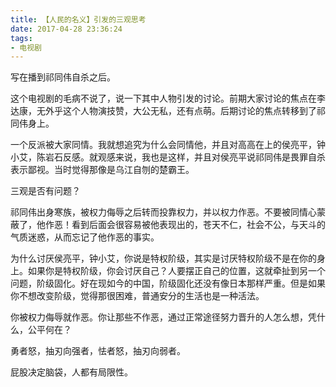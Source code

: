 ```yaml
---
title: 【人民的名义】引发的三观思考
date: 2017-04-28 23:36:24
tags:
- 电视剧
---
```


写在播到祁同伟自杀之后。

这个电视剧的毛病不说了，说一下其中人物引发的讨论。前期大家讨论的焦点在李达康，无外乎这个人物演技赞，大公无私，还有点萌。后期讨论的焦点转移到了祁同伟身上。

一个反派被大家同情。我就想追究为什么会同情他，并且对高高在上的侯亮平，钟小艾，陈岩石反感。就观感来说，我也是这样，并且对侯亮平说祁同伟是畏罪自杀表示鄙视。当时觉得那像是乌江自刎的楚霸王。

三观是否有问题？

祁同伟出身寒族，被权力侮辱之后转而投靠权力，并以权力作恶。不要被同情心蒙蔽了，他作恶！看到后面会很容易被他表现出的，苍天不仁，社会不公，与天斗的气质迷惑，从而忘记了他作恶的事实。

为什么讨厌侯亮平，钟小艾，你说是特权阶级，其实是讨厌特权阶级不是在你的身上。如果你是特权阶级，你会讨厌自己？人要摆正自己的位置，这就牵扯到另一个问题，阶级固化。好在现如今的中国，阶级固化还没有像日本那样严重。但是如果你不想改变阶级，觉得那很困难，普通安分的生活也是一种活法。

你被权力侮辱就作恶。你让那些不作恶，通过正常途径努力晋升的人怎么想，凭什么，公平何在？

勇者怒，抽刃向强者，怯者怒，抽刃向弱者。

屁股决定脑袋，人都有局限性。
